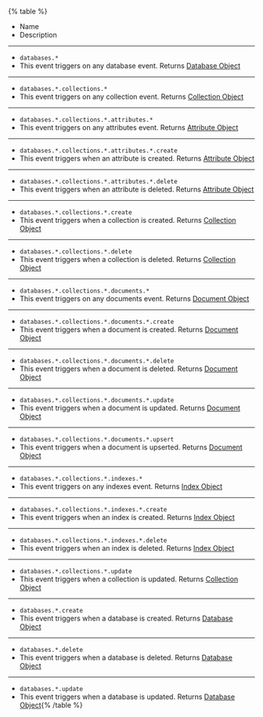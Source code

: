 {% table %}

- Name
- Description

---

- `databases.*`
- This event triggers on any database event.
  Returns [Database Object](/docs/references/cloud/models/database)

---

- `databases.*.collections.*`
- This event triggers on any collection event.
  Returns [Collection Object](/docs/references/cloud/models/collection)

---

- `databases.*.collections.*.attributes.*`
- This event triggers on any attributes event.
  Returns [Attribute Object](/docs/references/cloud/models/attributeList)

---

- `databases.*.collections.*.attributes.*.create`
- This event triggers when an attribute is created.
  Returns [Attribute Object](/docs/references/cloud/models/attributeList)

---

- `databases.*.collections.*.attributes.*.delete`
- This event triggers when an attribute is deleted.
  Returns [Attribute Object](/docs/references/cloud/models/attributeList)

---

- `databases.*.collections.*.create`
- This event triggers when a collection is created.
  Returns [Collection Object](/docs/references/cloud/models/collection)

---

- `databases.*.collections.*.delete`
- This event triggers when a collection is deleted.
  Returns [Collection Object](/docs/references/cloud/models/collection)

---

- `databases.*.collections.*.documents.*`
- This event triggers on any documents event.
  Returns [Document Object](/docs/references/cloud/models/document)

---

- `databases.*.collections.*.documents.*.create`
- This event triggers when a document is created.
  Returns [Document Object](/docs/references/cloud/models/document)

---

- `databases.*.collections.*.documents.*.delete`
- This event triggers when a document is deleted.
  Returns [Document Object](/docs/references/cloud/models/document)

---

- `databases.*.collections.*.documents.*.update`
- This event triggers when a document is updated.
  Returns [Document Object](/docs/references/cloud/models/document)

---

- `databases.*.collections.*.documents.*.upsert`
- This event triggers when a document is upserted.
  Returns [Document Object](/docs/references/cloud/models/document)

---

- `databases.*.collections.*.indexes.*`
- This event triggers on any indexes event.
  Returns [Index Object](/docs/references/cloud/models/index)

---

- `databases.*.collections.*.indexes.*.create`
- This event triggers when an index is created.
  Returns [Index Object](/docs/references/cloud/models/index)

---

- `databases.*.collections.*.indexes.*.delete`
- This event triggers when an index is deleted.
  Returns [Index Object](/docs/references/cloud/models/index)

---

- `databases.*.collections.*.update`
- This event triggers when a collection is updated.
  Returns [Collection Object](/docs/references/cloud/models/collection)

---

- `databases.*.create`
- This event triggers when a database is created.
  Returns [Database Object](/docs/references/cloud/models/database)

---

- `databases.*.delete`
- This event triggers when a database is deleted.
  Returns [Database Object](/docs/references/cloud/models/database)

---

- `databases.*.update`
- This event triggers when a database is updated.
  Returns [Database Object](/docs/references/cloud/models/database){% /table %}

